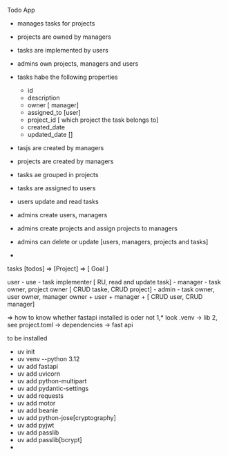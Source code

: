 Todo App

- manages tasks for projects
- projects are owned by managers
- tasks are implemented by users
- admins own projects, managers and users
- tasks habe the following properties
  - id
  - description
  - owner [ manager]
  - assigned_to [user]
  - project_id [ which project the task belongs to]
  - created_date
  - updated_date []

- tasjs are created by managers
- projects are created by managers
- tasks ae grouped in projects
- tasks are assigned to users
- users update and read tasks
- admins create users, managers
- admins create projects and assign projects to managers
- admins can delete or update [users, managers, projects and tasks]
-
  
tasks [todos] => [Project] => [ Goal ]

user - use - task implementer [ RU, read and update task]
     - manager - task owner, project owner [ CRUD taske, CRUD project]
     - admin - task owner, user owner, manager owner + user + manager + [ CRUD user, CRUD manager]

=> how to know whether fastapi installed is oder not
        1,* look .venv -> lib
        2, see project.toml -> dependencies -> fast api

to be installed

- uv init
- uv venv --python 3.12
- uv add fastapi
- uv add uvicorn
- uv add python-multipart
- uv add pydantic-settings
- uv add requests
- uv add motor
- uv add beanie
- uv add python-jose[cryptography]
- uv add pyjwt
- uv add passlib
- uv add passlib[bcrypt]
- 
